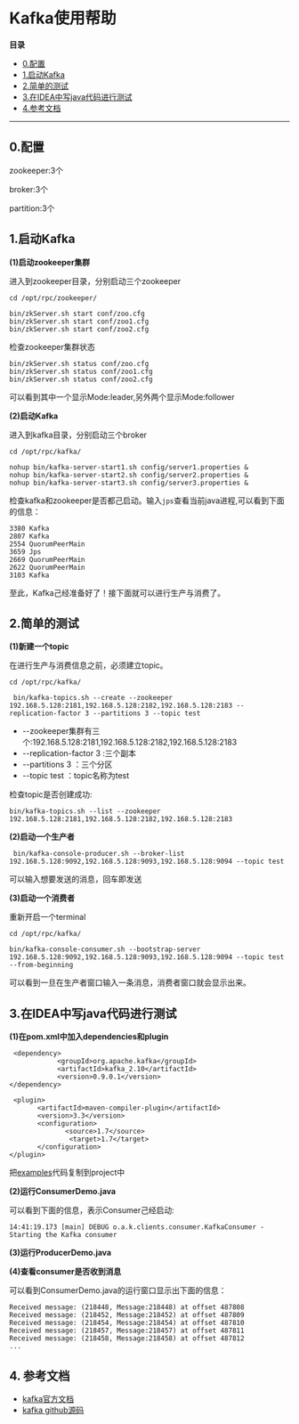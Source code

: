 # Kafka使用帮助

**目录**
* [0.配置](#framework)
* [1.启动Kafka](#start)
* [2.简单的测试](#test1)
* [3.在IDEA中写java代码进行测试](#test2)
* [4.参考文档](#ref)

<hr/>

<h2 id="framework">0.配置</h2>

zookeeper:3个

broker:3个

partition:3个


<h2 id="start">1.启动Kafka</h2>


**(1)启动zookeeper集群**

进入到zookeeper目录，分别启动三个zookeeper
```
cd /opt/rpc/zookeeper/
```
```
bin/zkServer.sh start conf/zoo.cfg
bin/zkServer.sh start conf/zoo1.cfg
bin/zkServer.sh start conf/zoo2.cfg
```
检查zookeeper集群状态
```
bin/zkServer.sh status conf/zoo.cfg
bin/zkServer.sh status conf/zoo1.cfg
bin/zkServer.sh status conf/zoo2.cfg
```
可以看到其中一个显示Mode:leader,另外两个显示Mode:follower

**(2)启动Kafka**

进入到kafka目录，分别启动三个broker
```
cd /opt/rpc/kafka/
```
```
nohup bin/kafka-server-start1.sh config/server1.properties &
nohup bin/kafka-server-start2.sh config/server2.properties &
nohup bin/kafka-server-start3.sh config/server3.properties &
```
检查kafka和zookeeper是否都己启动。输入``jps``查看当前java进程,可以看到下面的信息：
```
3380 Kafka
2807 Kafka
2554 QuorumPeerMain
3659 Jps
2669 QuorumPeerMain
2622 QuorumPeerMain
3103 Kafka
```

至此，Kafka己经准备好了！接下面就可以进行生产与消费了。

<h2 id="test1">2.简单的测试</h2>

**(1)新建一个topic**

在进行生产与消费信息之前，必须建立topic。
```
cd /opt/rpc/kafka/
```

```
 bin/kafka-topics.sh --create --zookeeper 192.168.5.128:2181,192.168.5.128:2182,192.168.5.128:2183 --replication-factor 3 --partitions 3 --topic test
```
+ --zookeeper集群有三个:192.168.5.128:2181,192.168.5.128:2182,192.168.5.128:2183
+ --replication-factor 3  :三个副本
+ --partitions 3 ：三个分区
+ --topic test ：topic名称为test

检查topic是否创建成功:
```
bin/kafka-topics.sh --list --zookeeper 192.168.5.128:2181,192.168.5.128:2182,192.168.5.128:2183
```

**(2)启动一个生产者**
```
 bin/kafka-console-producer.sh --broker-list 192.168.5.128:9092,192.168.5.128:9093,192.168.5.128:9094 --topic test

```
可以输入想要发送的消息，回车即发送


**(3)启动一个消费者**

重新开启一个terminal
```
cd /opt/rpc/kafka/
```

```
bin/kafka-console-consumer.sh --bootstrap-server 192.168.5.128:9092,192.168.5.128:9093,192.168.5.128:9094 --topic test --from-beginning
```

可以看到一旦在生产者窗口输入一条消息，消费者窗口就会显示出来。

<h2 id="test2">3.在IDEA中写java代码进行测试</h2>

**(1)在pom.xml中加入dependencies和plugin**
```
 <dependency>
            <groupId>org.apache.kafka</groupId>
            <artifactId>kafka_2.10</artifactId>
            <version>0.9.0.1</version>
</dependency>
```
```
 <plugin>
       <artifactId>maven-compiler-plugin</artifactId>
       <version>3.3</version>
       <configuration>
              <source>1.7</source>
               <target>1.7</target>
       </configuration>
</plugin>
```
把[examples](https://github.com/jennyzhang8800/gtja_mall/tree/master/code/kafka/examples)代码复制到project中

**(2)运行ConsumerDemo.java**

可以看到下面的信息，表示Consumer己经启动:
```
14:41:19.173 [main] DEBUG o.a.k.clients.consumer.KafkaConsumer - Starting the Kafka consumer
```

**(3)运行ProducerDemo.java**

**(4)查看consumer是否收到消息**

可以看到ConsumerDemo.java的运行窗口显示出下面的信息：
```
Received message: (218448, Message:218448) at offset 487808
Received message: (218452, Message:218452) at offset 487809
Received message: (218454, Message:218454) at offset 487810
Received message: (218457, Message:218457) at offset 487811
Received message: (218458, Message:218458) at offset 487812
...

```


<h2 id="ref">4. 参考文档</h2>

+ [kafka官方文档](http://kafka.apache.org/quickstart)
+ [kafka github源码](https://github.com/apache/kafka)
